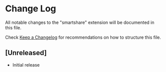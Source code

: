 # Change Log

All notable changes to the "smartshare" extension will be documented in this file.

Check [Keep a Changelog](http://keepachangelog.com/) for recommendations on how to structure this file.

## [Unreleased]

- Initial release